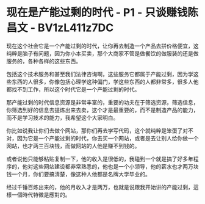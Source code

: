# 现在是产能过剩的时代 - P1 - 只谈赚钱陈昌文 - BV1zL411z7DC

现在这个社会它是一个产能过剩的时代，让你再去制造一个产品去拼价格便宜，这纯粹是脑子有问题，因为你小本买卖，那个大商家不管是做餐饮的做服装的还是做服务的，各种各样的这些东西。

包括这个技术服务和甚至我们法律咨询啊，这些服务它都属于产能过剩，因为学这些东西的人很多，你像包括心理学这种偏门，学这些东西的人都非常多，很多人他都找不到工作，所以这个时代它是一个产能过剩的时代。

那产能过剩的时代信息资源是非常丰富的，重要的功夫在于筛选资源，筛选信息，你筛选到好的信息去提炼出来去卖，这个才是最重要的，而不是制造产品的能力，而不是学习技术的能力，我希望这个大家明白。

你比如说我让你们去做个网站，那你们再去学写代码，这个就纯粹是笨蛋了对不对，因为它是一个产能过剩的时代，你去买一个网站，或者是去让别人给你做一个网站，也才两三百块钱，而做网站的人他是赚不到钱的。

或者说他只能够粘贴复制一下，他的收入是很低的，我碰到一个就是搞了好多年程序的，他对这些网站建设都非常熟悉的，他也是一个小领导，他的薪水也才两万块钱一个月，你们要搞清楚，像这种人他都是名牌大学毕业的。

经过千锤百炼出来的，他的月收入才是两万，也就是说跟我开始讲的产能过剩，這樣一個時代特徵是應對的。